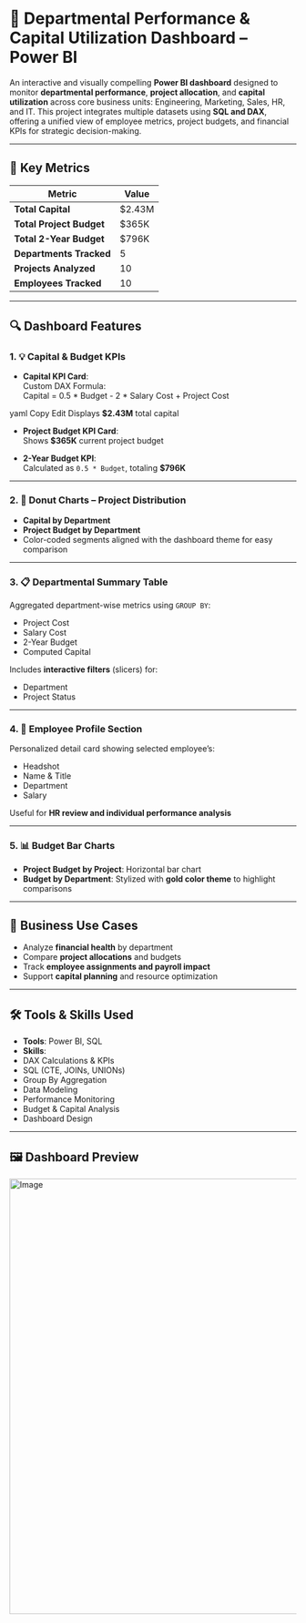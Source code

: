 # 🏢 Departmental Performance & Capital Utilization Dashboard – Power BI

An interactive and visually compelling **Power BI dashboard** designed to monitor **departmental performance**, **project allocation**, and **capital utilization** across core business units: Engineering, Marketing, Sales, HR, and IT. This project integrates multiple datasets using **SQL and DAX**, offering a unified view of employee metrics, project budgets, and financial KPIs for strategic decision-making.

---

## 📌 Key Metrics

| Metric                  | Value      |
|--------------------------|------------|
| **Total Capital**        | $2.43M     |
| **Total Project Budget** | $365K      |
| **Total 2-Year Budget**  | $796K      |
| **Departments Tracked**  | 5          |
| **Projects Analyzed**    | 10         |
| **Employees Tracked**    | 10         |

---

## 🔍 Dashboard Features

### 1. 💡 Capital & Budget KPIs
- **Capital KPI Card**:  
  Custom DAX Formula:  
Capital = 0.5 * Budget - 2 * Salary Cost + Project Cost

yaml
Copy
Edit
Displays **$2.43M** total capital

- **Project Budget KPI Card**:  
Shows **$365K** current project budget

- **2-Year Budget KPI**:  
Calculated as `0.5 * Budget`, totaling **$796K**

---

### 2. 🍩 Donut Charts – Project Distribution
- **Capital by Department**  
- **Project Budget by Department**  
- Color-coded segments aligned with the dashboard theme for easy comparison

---

### 3. 📋 Departmental Summary Table
Aggregated department-wise metrics using `GROUP BY`:
- Project Cost  
- Salary Cost  
- 2-Year Budget  
- Computed Capital  

Includes **interactive filters** (slicers) for:
- Department  
- Project Status

---

### 4. 👤 Employee Profile Section
Personalized detail card showing selected employee’s:
- Headshot  
- Name & Title  
- Department  
- Salary  

Useful for **HR review and individual performance analysis**

---

### 5. 📊 Budget Bar Charts
- **Project Budget by Project**: Horizontal bar chart  
- **Budget by Department**: Stylized with **gold color theme** to highlight comparisons

---

## 🧠 Business Use Cases

- Analyze **financial health** by department  
- Compare **project allocations** and budgets  
- Track **employee assignments and payroll impact**  
- Support **capital planning** and resource optimization  

---

## 🛠️ Tools & Skills Used

- **Tools**: Power BI, SQL  
- **Skills**:
- DAX Calculations & KPIs  
- SQL (CTE, JOINs, UNIONs)  
- Group By Aggregation  
- Data Modeling  
- Performance Monitoring  
- Budget & Capital Analysis  
- Dashboard Design  

---

## 🖼️ Dashboard Preview

<img width="1339" height="765" alt="Image" src="https://github.com/user-attachments/assets/68fdf7eb-5c1e-4714-ba48-6ad018f2d475" />

